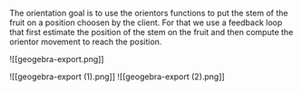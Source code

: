 
The orientation goal is to use the orientors functions to put the stem of the fruit on a position choosen by the client. For that we use a feedback loop that first estimate the position of the stem on the fruit and then compute the orientor movement to reach the position.


![[geogebra-export.png]]

![[geogebra-export (1).png]]
![[geogebra-export (2).png]]
